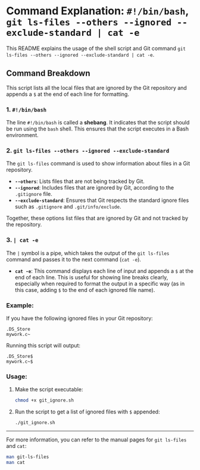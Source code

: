 
# Command Explanation: `#!/bin/bash`, `git ls-files --others --ignored --exclude-standard | cat -e`

This README explains the usage of the shell script and Git command `git ls-files --others --ignored --exclude-standard | cat -e`.

## Command Breakdown

This script lists all the local files that are ignored by the Git repository and appends a `$` at the end of each line for formatting.

### 1. `#!/bin/bash`

The line `#!/bin/bash` is called a **shebang**. It indicates that the script should be run using the `bash` shell. This ensures that the script executes in a Bash environment.

### 2. `git ls-files --others --ignored --exclude-standard`

The `git ls-files` command is used to show information about files in a Git repository.

- **`--others`**: Lists files that are not being tracked by Git.
- **`--ignored`**: Includes files that are ignored by Git, according to the `.gitignore` file.
- **`--exclude-standard`**: Ensures that Git respects the standard ignore files such as `.gitignore` and `.git/info/exclude`.

Together, these options list files that are ignored by Git and not tracked by the repository.

### 3. `| cat -e`

The `|` symbol is a pipe, which takes the output of the `git ls-files` command and passes it to the next command (`cat -e`).

- **`cat -e`**: This command displays each line of input and appends a `$` at the end of each line. This is useful for showing line breaks clearly, especially when required to format the output in a specific way (as in this case, adding `$` to the end of each ignored file name).

### Example:

If you have the following ignored files in your Git repository:

```
.DS_Store
mywork.c~
```

Running this script will output:
```
.DS_Store$
mywork.c~$
```

### Usage:

1. Make the script executable:
   ```bash
   chmod +x git_ignore.sh
   ```

2. Run the script to get a list of ignored files with `$` appended:
   ```bash
   ./git_ignore.sh
   ```

---

For more information, you can refer to the manual pages for `git ls-files` and `cat`:
```bash
man git-ls-files
man cat
```
